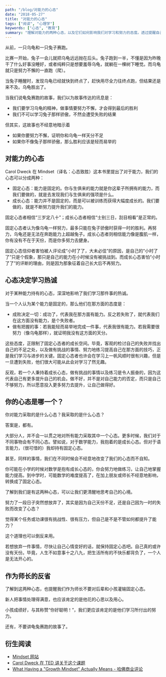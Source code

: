 ```yaml
---
path: "/blog/对能力的心态"
date: "2018-05-27"
title: "对能力的心态"
tags: ["阅读", "心理学"]
keywords: ["心态", "教育"]
summary: "理解对能力的两种心态，以及它们如何影响我们对学习和努力的态度。透过提醒自己要秉持成长心态，可以让我们对挫折和努力秉持更健康的心态。"
---
```


从前，一只乌龟和一只兔子赛跑。

比赛一开始，兔子一会儿就把乌龟远远抛在后头。兔子跑到一半，不懂是因为昨晚干了什么好事没睡好，或者纯粹只是想要羞辱乌龟，就躺在一棵树下睡觉。而乌龟就只是努力不懈的一直跑（爬）。

当兔子睡醒时，发现乌龟已经就快到终点了，赶快用尽全力往终点跑，但结果还是来不及。乌龟胜出了。

当我们说龟兔赛跑的故事，我们以为故事传达的讯息是：

* 我们要学习乌龟的精神，做事情要努力不懈，才会得到最后的胜利
* 我们不可以学习兔子那样骄傲，不然会遭受失败的结果

但其实，这故事也不经意地暗示着

* 如果你要努力不懈，证明你和乌龟一样天分不足
* 如果你不像兔子那样骄傲，那么胜利应该是轻而易举的

## 对能力的心态

Carol Dweck 在 Mindset（译名：心态致胜）这本书里提出了对于能力，我们的心态可以分成两种：

* 固定心态：能力是固定的。你与生俱来的能力就是你这辈子所拥有的能力，而我们要做的，就是去发现我们与生俱来的强项是什么。
* 成长心态：能力并不是固定的，而是可以被训练而获得大幅度成长的。我们要做的，就是不断努力提升我们的能力。

固定心态者相信“三岁定八十”；成长心态者相信“士别三日，刮目相看”是正常的。

固定心态者认为像乌龟一样努力，最多只能在兔子骄傲时获得一时的胜利。再努力，乌龟还是无法在奔跑能力上超越兔子。成长心态者则相信能力像是腹肌一样，你有没有不在于天份，而是你多努力去健身。

固定心态信仰者害怕被人评论成“小时了了，大未必佳”的原因，是自己的“小时了了”只是个假象，那只是自己的能力在小时候没有被挑战到。而成长心态害怕“小时了了”的评断的理由，则是因为那象征着自己长大后不再努力。

## 心态决定学习热诚

对于某种能力持有的心态，深深地影响了我们学习那件事的热诚。

当一个人认为某个能力是固定的，那么他们在那方面的态度是：

* 成败决定一切：成功了，代表我在那方面有能力。反之若失败了，就代表我们在这方面没有能力，是个失败者。
* 做有把握的事：若我能轻而易举地完成一件事，代表我很有能力。若我需要很努力（像乌龟那样），就证明我没有这方面的天分。

这些态度，正限制了固定心态者的成长空间。毕竟，客观的检讨自己的失败并找出自己的不足之处，以及做有挑战的事情、努力地练习提高自己在那方面的技巧，正是我们学习与进步的关键。固定心态者也许会在学习上一帆风顺时很有兴趣，但是一旦遭到失败，他们很大可能从此会对学习了然无趣。

反观，若一个人秉持着成长心态，做有挑战的事情以及练习是令人振奋的，因为这代表自己有更多提升自己的机会。做不好，并不是对自己能力的否定，而只是自己不够努力，所以愿意投入更多努力去提升，让自己做得好。

## 你的心态是哪一个？

你对能力采取的是什么心态？我采取的是什么心态？

答案是，都有。

大部分人，并不会一以贯之地对所有能力采取其中一个心态。更多时候，我们对于不同事物会有不同心态。譬如说，对于数学能力，我抱着的是成长心态。但对于语言能力，（很可惜的）我却持有固定心态。

甚至，同样的事情，我们在不同时候会不经意地改变了我们的心态而不自知。

你可能在小学的时候对数学是抱有成长心态的，你会努力地做练习，让自己地掌握能力提高。到中学时，可能数学的难度提高了，在加上朋友或师长不经意地影响，转换成了固定心态。

了解到我们是有这两种心态，可以让我们更清醒地思考自己的心境。

努力了一段日子突然想放弃了，其实是因为自己天份不足，还是自己因为一时的失败而改变了心态？

觉得某个任务或功课很有挑战性、很有压力，但自己是不是不管如何都提升了能力？

这个道理也可以倒反来用。

若想放弃一件事情，尽快让自己心情变好的话，就保持固定心态吧。自己真的或许没有天份。毕竟，人生不如意事十之八九，把生活所有的不快乐都背负了，一个人是无法开心的。

## 作为师长的反省

了解到这两种心态，也提醒我们作为师长不要对后辈和小孩灌输固定心态。

新人把事情处理得满意，也应该肯定的是他花的心思以及用心。

小孩成绩好，与其称赞“你好聪明！”，我们更应该肯定的是他们学习所付出的努力。

还有，不要讲龟兔赛跑的故事了。

## 衍生阅读

* [Mindset 网站](https://mindsetonline.com/)
* [Carol Dweck 在 TED 讲关于这个课题](https://www.ted.com/talks/carol_dweck_the_power_of_believing_that_you_can_improve)
* [What Having a "Growth Mindset" Actually Means - 哈佛商业评论](https://hbr.org/2016/01/what-having-a-growth-mindset-actually-means)
